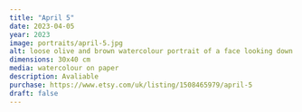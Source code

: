 ```yaml
---
title: "April 5"
date: 2023-04-05
year: 2023
image: portraits/april-5.jpg
alt: loose olive and brown watercolour portrait of a face looking down and sad
dimensions: 30x40 cm
media: watercolour on paper
description: Avaliable
purchase: https://www.etsy.com/uk/listing/1508465979/april-5
draft: false
---
```

